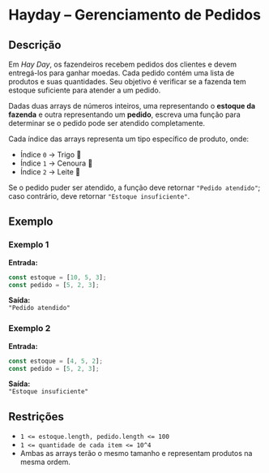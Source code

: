 # Hayday – Gerenciamento de Pedidos

## Descrição

Em *Hay Day*, os fazendeiros recebem pedidos dos clientes e devem entregá-los para ganhar moedas. Cada pedido contém uma lista de produtos e suas quantidades. Seu objetivo é verificar se a fazenda tem estoque suficiente para atender a um pedido.

Dadas duas arrays de números inteiros, uma representando o **estoque da fazenda** e outra representando um **pedido**, escreva uma função para determinar se o pedido pode ser atendido completamente.

Cada índice das arrays representa um tipo específico de produto, onde:
- Índice `0` → Trigo 🌾
- Índice `1` → Cenoura 🥕
- Índice `2` → Leite 🥛

Se o pedido puder ser atendido, a função deve retornar `"Pedido atendido"`; caso contrário, deve retornar `"Estoque insuficiente"`.

## Exemplo

### Exemplo 1

**Entrada:**  
```js
const estoque = [10, 5, 3];  
const pedido = [5, 2, 3];
```
**Saída:**  
`"Pedido atendido"`

### Exemplo 2

**Entrada:**  
```js
const estoque = [4, 5, 2];  
const pedido = [5, 2, 3];
```
**Saída:**  
`"Estoque insuficiente"`

## Restrições

- `1 <= estoque.length, pedido.length <= 100`
- `1 <= quantidade de cada item <= 10^4`
- Ambas as arrays terão o mesmo tamanho e representam produtos na mesma ordem.